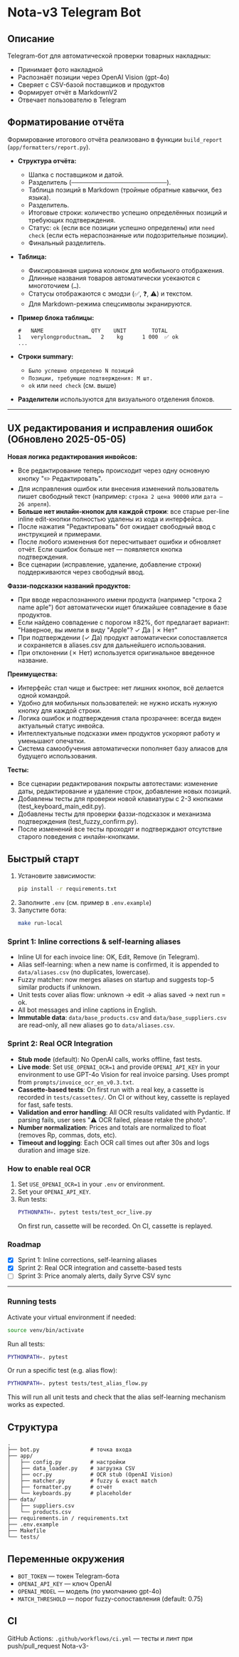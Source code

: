 # Nota-v3 Telegram Bot

## Описание

Telegram-бот для автоматической проверки товарных накладных:
- Принимает фото накладной
- Распознаёт позиции через OpenAI Vision (gpt-4o)
- Сверяет с CSV-базой поставщиков и продуктов
- Формирует отчёт в MarkdownV2
- Отвечает пользователю в Telegram

## Форматирование отчёта

Формирование итогового отчёта реализовано в функции `build_report` (`app/formatters/report.py`).

- **Структура отчёта:**
  - Шапка с поставщиком и датой.
  - Разделитель (`──────────────────────────────`).
  - Таблица позиций в Markdown (тройные обратные кавычки, без языка).
  - Разделитель.
  - Итоговые строки: количество успешно определённых позиций и требующих подтверждения.
  - Статус: `ok` (если все позиции успешно определены) или `need check` (если есть нераспознанные или подозрительные позиции).
  - Финальный разделитель.
- **Таблица:**
  - Фиксированная ширина колонок для мобильного отображения.
  - Длинные названия товаров автоматически усекаются с многоточием (`…`).
  - Статусы отображаются с эмодзи (✅, ❓, ⚠️) и текстом.
  - Для Markdown-режима спецсимволы экранируются.
- **Пример блока таблицы:**

    ```
    #   NAME               QTY    UNIT        TOTAL 
    1   verylongproductnam…   2    kg      1 000  ✅ ok
    ...
    ```
- **Строки summary:**
  - `Было успешно определено N позиций`
  - `Позиции, требующие подтверждения: M шт.`
  - `ok` или `need check` (см. выше)
- **Разделители** используются для визуального отделения блоков.

---

## UX редактирования и исправления ошибок (Обновлено 2025-05-05)

**Новая логика редактирования инвойсов:**
- Все редактирование теперь происходит через одну основную кнопку "✏️ Редактировать".
- Для исправления ошибок или внесения изменений пользователь пишет свободный текст (например: `строка 2 цена 90000` или `дата — 26 апреля`).
- **Больше нет инлайн-кнопок для каждой строки**: все старые per-line inline edit-кнопки полностью удалены из кода и интерфейса.
- После нажатия "Редактировать" бот ожидает свободный ввод с инструкцией и примерами.
- После любого изменения бот пересчитывает ошибки и обновляет отчёт. Если ошибок больше нет — появляется кнопка подтверждения.
- Все сценарии (исправление, удаление, добавление строки) поддерживаются через свободный ввод.

**Фаззи-подсказки названий продуктов:**
- При вводе нераспознанного имени продукта (например "строка 2 name aple") бот автоматически ищет ближайшее совпадение в базе продуктов.
- Если найдено совпадение с порогом ≥82%, бот предлагает вариант: "Наверное, вы имели в виду "Apple"? ✓ Да | ✗ Нет"
- При подтверждении (✓ Да) продукт автоматически сопоставляется и сохраняется в aliases.csv для дальнейшего использования.
- При отклонении (✗ Нет) используется оригинальное введенное название.

**Преимущества:**
- Интерфейс стал чище и быстрее: нет лишних кнопок, всё делается одной командой.
- Удобно для мобильных пользователей: не нужно искать нужную кнопку для каждой строки.
- Логика ошибок и подтверждения стала прозрачнее: всегда виден актуальный статус инвойса.
- Интеллектуальные подсказки имен продуктов ускоряют работу и уменьшают опечатки.
- Система самообучения автоматически пополняет базу алиасов для будущего использования.

**Тесты:**
- Все сценарии редактирования покрыты автотестами: изменение даты, редактирование и удаление строк, добавление новых позиций.
- Добавлены тесты для проверки новой клавиатуры с 2-3 кнопками (test_keyboard_main_edit.py).
- Добавлены тесты для проверки фаззи-подсказок и механизма подтверждения (test_fuzzy_confirm.py).
- После изменений все тесты проходят и подтверждают отсутствие старого поведения с инлайн-кнопками.

## Быстрый старт

1. Установите зависимости:
   ```sh
   pip install -r requirements.txt
   ```
2. Заполните `.env` (см. пример в `.env.example`)
3. Запустите бота:
   ```sh
   make run-local
   ```

### Sprint 1: Inline corrections & self-learning aliases

- Inline UI for each invoice line: OK, Edit, Remove (in Telegram).
- Alias self-learning: when a new name is confirmed, it is appended to `data/aliases.csv` (no duplicates, lowercase).
- Fuzzy matcher: now merges aliases on startup and suggests top-5 similar products if unknown.
- Unit tests cover alias flow: unknown → edit → alias saved → next run = ok.
- All bot messages and inline captions in English.
- **Immutable data**: `data/base_products.csv` and `data/base_suppliers.csv` are read-only, all new aliases go to `data/aliases.csv`.

### Sprint 2: Real OCR Integration

- **Stub mode** (default): No OpenAI calls, works offline, fast tests.
- **Live mode**: Set `USE_OPENAI_OCR=1` and provide `OPENAI_API_KEY` in your environment to use GPT-4o Vision for real invoice parsing. Uses prompt from `prompts/invoice_ocr_en_v0.3.txt`.
- **Cassette-based tests**: On first run with a real key, a cassette is recorded in `tests/cassettes/`. On CI or without key, cassette is replayed for fast, safe tests.
- **Validation and error handling**: All OCR results validated with Pydantic. If parsing fails, user sees "⚠️ OCR failed, please retake the photo".
- **Number normalization**: Prices and totals are normalized to float (removes Rp, commas, dots, etc).
- **Timeout and logging**: Each OCR call times out after 30s and logs duration and image size.

### How to enable real OCR

1. Set `USE_OPENAI_OCR=1` in your `.env` or environment.
2. Set your `OPENAI_API_KEY`.
3. Run tests:
   ```sh
   PYTHONPATH=. pytest tests/test_ocr_live.py
   ```
   On first run, cassette will be recorded. On CI, cassette is replayed.

### Roadmap
- [x] Sprint 1: Inline corrections, self-learning aliases
- [x] Sprint 2: Real OCR integration and cassette-based tests
- [ ] Sprint 3: Price anomaly alerts, daily Syrve CSV sync

---

### Running tests

Activate your virtual environment if needed:

```sh
source venv/bin/activate
```

Run all tests:

```sh
PYTHONPATH=. pytest
```

Or run a specific test (e.g. alias flow):

```sh
PYTHONPATH=. pytest tests/test_alias_flow.py
```

This will run all unit tests and check that the alias self-learning mechanism works as expected.

## Структура

```
.
├── bot.py                # точка входа
├── app/
│   ├── config.py         # настройки
│   ├── data_loader.py    # загрузка CSV
│   ├── ocr.py            # OCR stub (OpenAI Vision)
│   ├── matcher.py        # fuzzy & exact match
│   ├── formatter.py      # отчёт
│   └── keyboards.py      # placeholder
├── data/
│   ├── suppliers.csv
│   └── products.csv
├── requirements.in / requirements.txt
├── .env.example
├── Makefile
└── tests/
```

## Переменные окружения

- `BOT_TOKEN` — токен Telegram-бота
- `OPENAI_API_KEY` — ключ OpenAI
- `OPENAI_MODEL` — модель (по умолчанию gpt-4o)
- `MATCH_THRESHOLD` — порог fuzzy-сопоставления (default: 0.75)

## CI

GitHub Actions: `.github/workflows/ci.yml` — тесты и линт при push/pull_request
Nota-v3-